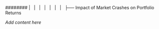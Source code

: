 ######## |   |   |   |   |   |   |   ├── Impact of Market Crashes on Portfolio Returns

*Add content here*